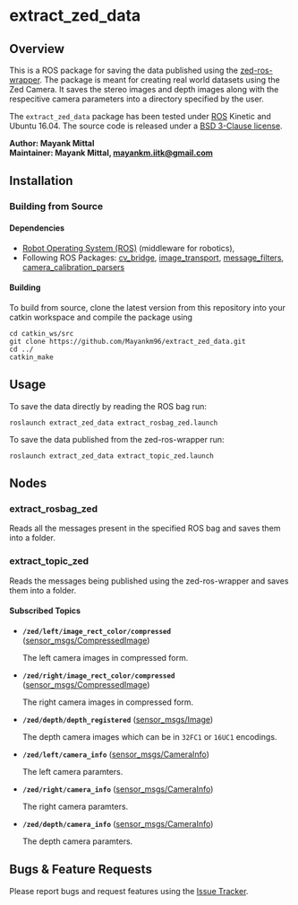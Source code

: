 # extract_zed_data

## Overview

This is a ROS package for saving the data published using the [zed-ros-wrapper](https://github.com/stereolabs/zed-ros-wrapper). The package is meant for creating real world datasets using the Zed Camera. It saves the stereo images and depth images along with the respecitive camera parameters into a directory specified by the user.

The `extract_zed_data` package has been tested under [ROS](http://www.ros.org) Kinetic and Ubuntu 16.04. The source code is released under a [BSD 3-Clause license](LICENSE.md).

**Author: Mayank Mittal  
Maintainer: Mayank Mittal, mayankm.iitk@gmail.com**

## Installation

### Building from Source

#### Dependencies

- [Robot Operating System (ROS)](http://wiki.ros.org) (middleware for robotics),
- Following ROS Packages: [cv_bridge](http://wiki.ros.org/cv_bridge), [image_transport](http://wiki.ros.org/image_transport), [message_filters](http://wiki.ros.org/message_filters), [camera_calibration_parsers](http://wiki.ros.org/camera_calibration_parsers)

#### Building

To build from source, clone the latest version from this repository into your catkin workspace and compile the package using
```
cd catkin_ws/src
git clone https://github.com/Mayankm96/extract_zed_data.git
cd ../
catkin_make
```

## Usage

To save the data directly by reading the ROS bag run:
```
roslaunch extract_zed_data extract_rosbag_zed.launch
```

To save the data published from the zed-ros-wrapper run:
```
roslaunch extract_zed_data extract_topic_zed.launch
```

## Nodes

### extract_rosbag_zed

Reads all the messages present in the specified ROS bag and saves them into a folder.

### extract_topic_zed

Reads the messages being published using the zed-ros-wrapper and saves them into a folder.

#### Subscribed Topics

* **`/zed/left/image_rect_color/compressed`** ([sensor_msgs/CompressedImage])

	The left camera images in compressed form.

* **`/zed/right/image_rect_color/compressed`** ([sensor_msgs/CompressedImage])

	The right camera images in compressed form.

* **`/zed/depth/depth_registered`** ([sensor_msgs/Image])

	The depth camera images which can be in `32FC1` or `16UC1` encodings.


* **`/zed/left/camera_info`** ([sensor_msgs/CameraInfo])

	The left camera paramters.

* **`/zed/right/camera_info`** ([sensor_msgs/CameraInfo])

  The right camera paramters.

* **`/zed/depth/camera_info`** ([sensor_msgs/CameraInfo])

  The depth camera paramters.


## Bugs & Feature Requests

Please report bugs and request features using the [Issue Tracker](https://github.com/Mayankm96/extract_zed_data/issues).

[sensor_msgs/CompressedImage]: http://docs.ros.org/api/sensor_msgs/html/msg/CompressedImage.html
[sensor_msgs/Image]: http://docs.ros.org/api/sensor_msgs/html/msg/Image.html
[sensor_msgs/CameraInfo]: http://docs.ros.org/api/sensor_msgs/html/msg/CameraInfo.html
